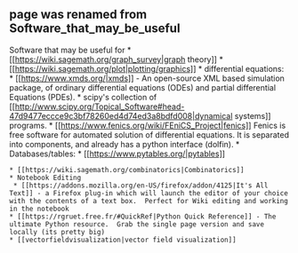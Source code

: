 ## page was renamed from Software_that_may_be_useful
Software that may be useful  for
    * [[https://wiki.sagemath.org/graph_survey|graph theory]]
    * [[https://wiki.sagemath.org/plot|plotting/graphics]]
    * differential equations:
      * [[https://www.xmds.org/|xmds]] - An open-source XML based simulation package, of ordinary differential equations (ODEs) and partial differential Equations (PDEs).
      * scipy's collection of [[http://www.scipy.org/Topical_Software#head-47d9477eccce9c3bf78260ed4d74ed3a8bdfd008|dynamical systems]] programs.
      * [[https://www.fenics.org/wiki/FEniCS_Project|fenics]] Fenics is free software for automated solution of differential equations. It is separated into components, and already has a python interface (dolfin).
    * Databases/tables:
      * [[https://www.pytables.org/|pytables]]

    * [[https://wiki.sagemath.org/combinatorics|Combinatorics]]
    * Notebook Editing
     * [[https://addons.mozilla.org/en-US/firefox/addon/4125|It's All Text]] - a Firefox plug-in which will launch the editor of your choice with the contents of a text box.  Perfect for Wiki editing and working in the notebook
    * [[https://rgruet.free.fr/#QuickRef|Python Quick Reference]] - The ultimate Python resource.  Grab the single page version and save locally (its pretty big)
    * [[vectorfieldvisualization|vector field visualization]]

